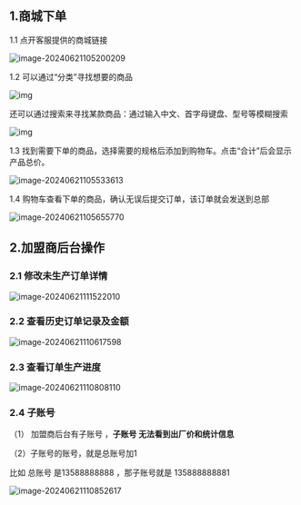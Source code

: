 ## 1.商城下单
1.1 点开客服提供的商城链接

![image-20240621105200209](../images/image-20240621105200209.png)

1.2 可以通过“分类”寻找想要的商品

 ![img](../images/wps1-1718938373157.jpg)

还可以通过搜索来寻找某款商品：通过输入中文、首字母键盘、型号等模糊搜索

![img](../images/wps2-1718938373158.jpg) 

1.3 找到需要下单的商品，选择需要的规格后添加到购物车。点击“合计”后会显示产品总价。

![image-20240621105533613](../images/image-20240621105533613.png)

1.4 购物车查看下单的商品，确认无误后提交订单，该订单就会发送到总部

![image-20240621105655770](../images/image-20240621105655770.png)

## 2.加盟商后台操作
### 2.1 修改未生产订单详情

![image-20240621111522010](../images/image-20240621111522010.png)

### 2.2 查看历史订单记录及金额

![image-20240621110617598](../images/image-20240621110617598.png)

### 2.3 查看订单生产进度

![image-20240621110808110](../images/image-20240621110808110.png)

### 2.4 子账号

（1） 加盟商后台有子账号 ，**子账号 无法看到出厂价和统计信息** 

（2）子账号的账号，就是总账号加1  

比如 总账号 是13588888888 ，那子账号就是 135888888881

![image-20240621110852617](../images/image-20240621110852617.png)